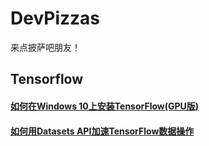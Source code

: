 # DevPizzas

来点披萨吧朋友！





## Tensorflow

#### [如何在Windows 10上安装TensorFlow(GPU版)](/tensorflow_install_on_windows10.md)

#### [如何用Datasets API加速TensorFlow数据操作](/tensorflow_datasets_api.md)
